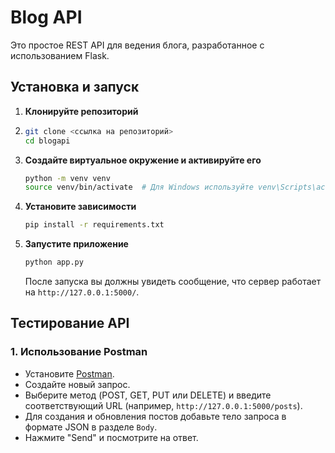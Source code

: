 # Blog API

Это простое REST API для ведения блога, разработанное с использованием Flask.

## Установка и запуск

1. **Клонируйте репозиторий**
2. ```bash
   git clone <ссылка на репозиторий>
   cd blogapi
   ```

3. **Создайте виртуальное окружение и активируйте его**
   ```bash
   python -m venv venv
   source venv/bin/activate  # Для Windows используйте venv\Scripts\activate
   ```

4. **Установите зависимости**
   ```bash
   pip install -r requirements.txt
   ```

5. **Запустите приложение**
   ```bash
   python app.py
   ```

   После запуска вы должны увидеть сообщение, что сервер работает на `http://127.0.0.1:5000/`.

   
## Тестирование API

### 1. Использование Postman
- Установите [Postman](https://www.postman.com/downloads/).
- Создайте новый запрос.
- Выберите метод (POST, GET, PUT или DELETE) и введите соответствующий URL (например, `http://127.0.0.1:5000/posts`).
- Для создания и обновления постов добавьте тело запроса в формате JSON в разделе `Body`.
- Нажмите "Send" и посмотрите на ответ.

